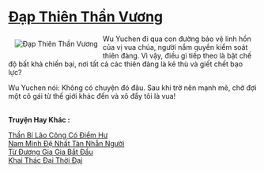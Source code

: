 <a href="https://truyentiki.com/dap-thien-than-vuong.31734/" title="Đạp Thiên Thần Vương"><h1>Đạp Thiên Thần Vương</h1></a><div style="display:table"><img align="right" style="float: left; padding: 10px;" src="https://truyentiki.com/a/img/str/src/31734.jpg" alt="Đạp Thiên Thần Vương">Wu Yuchen đi qua con đường bảo vệ linh hồn của vị vua chúa, người nắm quyền kiểm soát thiên đàng. Vì vậy, điều gì tiếp theo là bật chế độ bất khả chiến bại, nơi tất cả các thiên đàng là kẻ thù và giết chết bạo lực? <p></p> Wu Yuchen nói: Không có chuyện đó đâu. Sau khi trở nên mạnh mẽ, chờ đợi một cô gái từ thế giới khác đến và xô đẩy tôi là vua!</div><p><br><b>Truyện Hay Khác :</b></p><a href="https://truyentiki.com/than-bi-lao-cong-co-diem-hu.31733/" alt="Thần Bí Lão Công Có Điểm Hư">Thần Bí Lão Công Có Điểm Hư</a><br/><a href="https://truyentiki.wordpress.com/2020/06/08/nam-minh-de-nhat-tan-nhan-nguoi/" alt="Nam Minh Đệ Nhất Tàn Nhẫn Người">Nam Minh Đệ Nhất Tàn Nhẫn Người</a><br/><a href="https://truyentiki.wordpress.com/2020/06/08/tu-duong-gia-gia-bat-dau/" alt="Từ Đương Gia Gia Bắt Đầu">Từ Đương Gia Gia Bắt Đầu</a><br/><a href="https://github.com/nownovels/topcv/tree/master/truyenhay/31680/README.md" alt="Khai Thác Đại Thời Đại">Khai Thác Đại Thời Đại</a><br/>